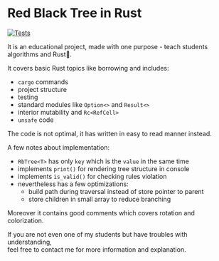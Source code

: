 # Red Black Tree in Rust

[![Tests](https://github.com/chocolacula/rb_tree/actions/workflows/rust.yml/badge.svg)](https://github.com/chocolacula/rb_tree/actions/workflows/rust.yml)

It is an educational project, made with one purpose - teach students algorithms and Rust🦀.  

It covers basic Rust topics like borrowing and includes:

- `cargo` commands
- project structure
- testing
- standard modules like `Option<>` and `Result<>`
- interior mutability and `Rc<RefCell>`
- `unsafe` code

The code is not optimal, it has written in easy to read manner instead.  

A few notes about implementation:

- `RbTree<T>` has only `key` which is the `value` in the same time
- implements `print()` for rendering tree structure in console
- implements `is_valid()` for checking rules violation
- nevertheless has a few optimizations:
  - build path during traversal instead of store pointer to parent
  - store children in small array to reduce branching

Moreover it contains good comments which covers rotation and colorization.

If you are not even one of my students but have troubles with understanding,  
feel free to contact me for more information and explanation.
